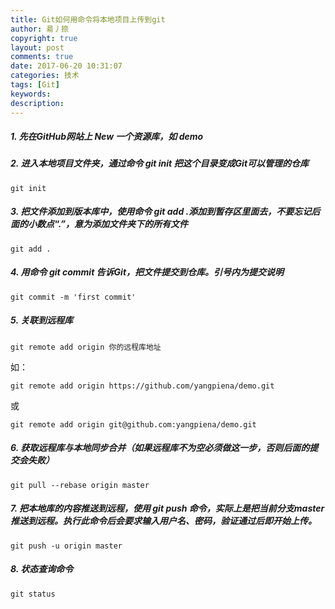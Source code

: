 ```yaml
---
title: Git如何用命令将本地项目上传到git
author: 昜丿捺
copyright: true
layout: post
comments: true
date: 2017-06-20 10:31:07
categories: 技术
tags: [Git]
keywords:
description:
---
```

##### 1. 先在GitHub网站上 New 一个资源库，如 demo
<!-- more -->

##### 2. 进入本地项目文件夹，通过命令 git init 把这个目录变成Git可以管理的仓库
```
git init
```
##### 3. 把文件添加到版本库中，使用命令 git add .添加到暂存区里面去，不要忘记后面的小数点“.”，意为添加文件夹下的所有文件
```
git add .
```
##### 4. 用命令 git commit 告诉Git，把文件提交到仓库。引号内为提交说明
```
git commit -m 'first commit'
```
##### 5. 关联到远程库
```
git remote add origin 你的远程库地址
```
如：

	git remote add origin https://github.com/yangpiena/demo.git
或

	git remote add origin git@github.com:yangpiena/demo.git

##### 6. 获取远程库与本地同步合并（如果远程库不为空必须做这一步，否则后面的提交会失败）
```
git pull --rebase origin master
```
##### 7. 把本地库的内容推送到远程，使用 git push 命令，实际上是把当前分支master推送到远程。执行此命令后会要求输入用户名、密码，验证通过后即开始上传。
```
git push -u origin master
```
##### 8. 状态查询命令
```
git status
```